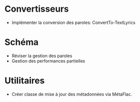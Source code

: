 # Convertisseurs
- Implémenter la conversion des paroles:
    ConvertTo-TextLyrics

# Schéma
- Réviser la gestion des paroles
- Gestion des performances partielles

# Utilitaires
- Créer classe de mise à jour des métadonnées via MétaFlac.